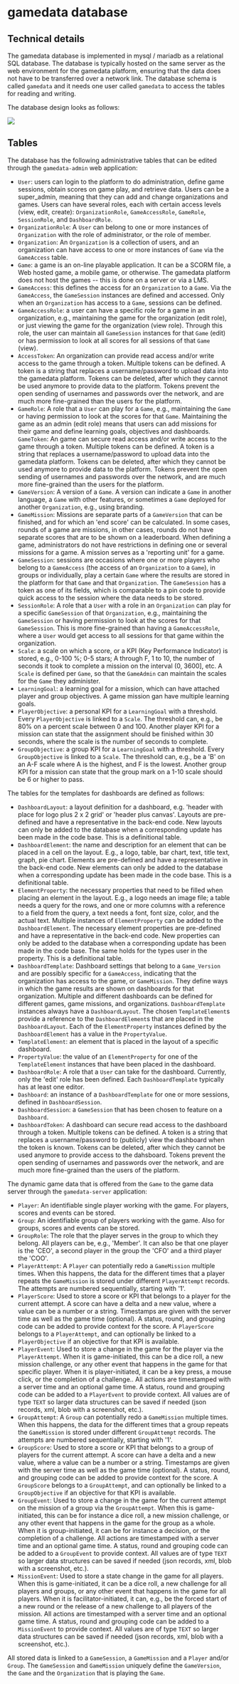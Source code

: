 # gamedata database

## Technical details

The gamedata database is implemented in mysql / mariadb as a relational SQL database. The database is typically hosted on the same server as the web environment for the gamedata platform, ensuring that the data does not have to be transferred over a network link. The database schema is called `gamedata` and it needs one user called `gamedata` to access the tables for reading and writing.

The database design looks as follows:

![](20241222_Gamedata.png)


## Tables

The database has the following administrative tables that can be edited through the `gamedata-admin` web application:

* `User`: users can login to the platform to do administration, define game sessions, obtain scores on game play, and retrieve data. Users can be a super_admin, meaning that they can add and change organizations and games. Users can have several roles, each with certain access levels (view, edit, create): `OrganizationRole`, `GameAccessRole`, `GameRole`, `SessionRole`, and `DashboardRole`. 
* `OrganizationRole`: A `User` can belong to one or more instances of `Organization` with the role of administrator, or the role of member.
* `Organization`: An `Organization` is a collection  of users, and an organization can have access to one or more instances of `Game` via the `GameAccess` table.
* `Game`: a game is an on-line playable application. It can be a SCORM file, a Web hosted game, a mobile game, or otherwise. The gamedata platform does not host the games -- this is done on a server or via a LMS.
* `GameAccess`: this defines the access for an `Organization` to a `Game`. Via the `GameAccess`, the `GameSession` instances are defined and accessed. Only when an `Organization` has access to a `Game`, sessions can be defined.
* `GameAccessRole`: a user can have a specific role for a game in an organization, e.g., maintaining the game for the organization (edit role), or just viewing the game for the organization (view role). Through this role, the user can maintain all `GameSession` instances for that `Game` (edit) or has permission to look at all scores for all sessions of that `Game` (view).
* `AccessToken`: An organization can provide read access and/or write access to the game through a token. Multiple tokens can be defined. A token is a string that replaces a username/password to upload data into the gamedata platform. Tokens can be deleted, after which they cannot be used anymore to provide data to the platform. Tokens prevent the open sending of usernames and passwords over the network, and are much more fine-grained than the users for the platform.
* `GameRole`: A role that a `User` can play for a `Game`, e.g., maintaining the `Game` or having permission to look at the scores for that `Game`. Maintaining the game as an admin (edit role) means that users can add missions for their game and define learning goals, objectives and dashboards.
`GameToken`: An game can secure read access and/or write access to the game through a token. Multiple tokens can be defined. A token is a string that replaces a username/password to upload data into the gamedata platform. Tokens can be deleted, after which they cannot be used anymore to provide data to the platform. Tokens prevent the open sending of usernames and passwords over the network, and are much more fine-grained than the users for the platform.
* `GameVersion`: A version of a `Game`. A version can indicate a `Game` in another language, a `Game` with other features, or sometimes a `Game` deployed for another `Organization`, e.g., using branding.
* `GameMission`: Missions are separate parts of a `GameVersion` that can be finished, and for which an 'end score' can be calculated. In some cases, rounds of a game are missions, in other cases, rounds do not have separate scores that are to be shown on a leaderboard. When defining a game, administrators do not have restrictions in defining one or several missions for a game. A mission serves as a 'reporting unit' for a game.
* `GameSession`: sessions are occasions where one or more players who belong to a `GameAccess` (the access of an `Organization` to a `Game`), in groups or individually, play a certain `Game` where the results are stored in the platform for that `Game` and that `Organization`. The `GameSession` has a token as one of its fields, which is comparable to a pin code to provide quick access to the session where the data needs to be stored. 
* `SessionRole`: A role that a `User` with a role in an `Organization` can play for a specific `GameSession` of that `Organization`, e.g., maintaining the `GameSession` or having permission to look at the scores for that `GameSession`. This is more fine-grained than having a `GameAccessRole`, where a `User` would get access to all sessions for that game within the organization.
* `Scale`: a scale on which a score, or a KPI (Key Performance Indicator) is stored, e.g., 0-100 %; 0-5 stars; A through F, 1 to 10, the number of seconds it took to complete a mission on the interval (0, 3600], etc. A `Scale` is defined per `Game`, so that the `GameAdmin` can maintain the scales for the `Game` they administer.
* `LearningGoal`: a learning goal for a mission, which can have attached player and group objectives. A game mission gan have multiple learning goals.
* `PlayerObjective`: a personal KPI for a `LearningGoal` with a threshold. Every `PlayerObjective` is linked to a `Scale`. The threshold can, e.g., be 80% on a percent scale between 0 and 100. Another player KPI for a mission can state that the assignment should be finished within 30 seconds, where the scale is the number of seconds to complete.
* `GroupObjective`: a group KPI for a `LearningGoal` with a threshold. Every `GroupObjective` is linked to a `Scale`. The threshold can, e.g., be a 'B' on an A-F scale where A is the highest, and F is the lowest. Another group KPI for a mission can state that the group mark on a 1-10 scale should be 6 or higher to pass.

The tables for the templates for dashboards are defined as follows:

* `DashboardLayout`: a layout definition for a dashboard, e.g. 'header with place for logo plus 2 x 2 grid' or 'header plus canvas'. Layouts are pre-defined and have a representative in the back-end code. New layouts can only be added to the database when a corresponding update has been made in the code base. This is a definitional table.
* `DashboardElement`: the name and description for an element that can be placed in a cell on the layout. E.g., a logo, table, bar chart, text, title text, graph, pie chart. Elements are pre-defined and have a representative in the back-end code. New elements can only be added to the database when a corresponding update has been made in the code base. This is a definitional table.
* `ElementProperty`: the necessary properties that need to be filled when placing an element in the layout. E.g., a logo needs an image file; a table needs a query for the rows, and one or more columns with a reference to a field from the query, a text needs a font, font size, color, and the actual text. Multiple instances of `ElementProperty` can be added to the `DashboardElement`. The necessary element properties are pre-defined and have a representative in the back-end code. New properties can only be added to the database when a corresponding update has been made in the code base. The same holds for the types user in the property. This is a definitional table.
* `DashboardTemplate`: Dashboard settings that belong to a `Game_Version` and are possibly specific for a `GameAccess`, indicating that the organization has access to the game, or `GameMission`. They define ways in which the game results are shown on dashboards for that organization. Multiple and different dashboards can be defined for different games, game missions, and organizations. `DashboardTemplate` instances always have a `DashboardLayout`. The chosen `TemplateElement`s provide a reference to the `DashboardElement`s that are placed in the `DashboardLayout`. Each of the `ElementProperty` instances defined by the `DashboardElement` has a value in the `PropertyValue`.
* `TemplateElement`: an element that is placed in the layout of a specific dashboard.
* `PropertyValue`: the value of an `ElementProperty` for one of the `TemplateElement` instances that have been placed in the dashboard.
* `DashboardRole`: A role that a `User` can take for the dashboard. Currently, only the 'edit' role has been defined. Each `DashboardTemplate` typically has at least one editor.
* `Dashboard`: an instance of a `DashboardTemplate` for one or more sessions, defined in `DashboardSession`.
* `DashboardSession`: a `GameSession` that has been chosen to feature on a `Dashboard`.
* `DashboardToken`: A dashboard can secure read access to the dashboard through a token. Multiple tokens can be defined. A token is a string that replaces a username/password to (publicly) view the dashboard when the token is known. Tokens can be deleted, after which they cannot be used anymore to provide access to the dahsboard. Tokens prevent the open sending of usernames and passwords over the network, and are much more fine-grained than the users of the platform.

The dynamic game data that is offered from the `Game` to the game data server through the `gamedata-server` application:

* `Player`: An identifiable single player working with the game. For players, scores and events can be stored.
* `Group`: An identifiable group of players working with the game. Also for groups, scores and events can be stored.
* `GroupRole`: The role that the player serves in the group to which they belong. All players can be, e.g., 'Member'. It can also be that one player is the 'CEO', a second player in the group the 'CFO' and a third player the 'COO'. 
* `PlayerAttempt`: A `Player` can potentially redo a `GameMission` multiple times. When this happens, the data for the different times that a player repeats the `GameMission` is stored under different `PlayerAttempt` records. The attempts are numbered sequentially, starting with '1'.
* `PlayerScore`: Used to store a score or KPI that belongs to a player for the current attempt. A score can have a delta and a new value, where a value can be a number or a string. Timestamps are given with the server time as well as the game time (optional). A status, round, and grouping code can be added to provide context for the score. A `PlayerScore` belongs to a `PlayerAttempt`, and can optionally be linked to a `PlayerObjective` if an objective for that KPI is available.
* `PlayerEvent`: Used to store a change in the game for the player via the `PlayerAttempt`. When it is game-initiated, this can be a dice roll, a new mission challenge, or any other event that happens in the game for that specific player. When it is player-initiated, it can be a key press, a mouse click, or the completion of a challenge.. All actions are timestamped with a server time and an optional game time. A status, round and grouping code can be added to a `PlayerEvent` to provide context. All values are of type `TEXT` so larger data structures can be saved if needed (json records, xml, blob with a screenshot, etc.). 
* `GroupAttempt`: A `Group` can potentially redo a `GameMission` multiple times. When this happens, the data for the different times that a group repeats the `GameMission` is stored under different `GroupAttempt` records. The attempts are numbered sequentially, starting with '1'.
* `GroupScore`: Used to store a score or KPI that belongs to a group of players for the current attempt. A score can have a delta and a new value, where a value can be a number or a string. Timestamps are given with the server time as well as the game time (optional). A status, round, and grouping code can be added to provide context for the score. A `GroupScore` belongs to a `GroupAttempt`, and can optionally be linked to a `GroupObjective` if an objective for that KPI is available.
* `GroupEvent`: Used to store a change in the game for the current attempt on the mission of a group via the `GroupAttempt`. When this is game-initiated, this can be for instance a dice roll, a new mission challenge, or any other event that happens in the game for the group as a whole. When it is group-initiated, it can be for instance a decision, or the completion of a challenge. All actions are timestamped with a server time and an optional game time. A status, round and grouping code can be added to a `GroupEvent` to provide context. All values are of type `TEXT` so larger data structures can be saved if needed (json records, xml, blob with a screenshot, etc.). 
* `MissionEvent`: Used to store a state change in the game for all players. When this is game-initiated, it can be a dice roll, a new challenge for all players and groups, or any other event that happens in the game for all players. When it is facilitator-initiated, it can, e.g., be the forced start of a new round or the release of a new challenge to all players of the mission. All actions are timestamped with a server time and an optional game time. A status, round and grouping code can be added to a `MissionEvent` to provide context. All values are of type `TEXT` so larger data structures can be saved if needed (json records, xml, blob with a screenshot, etc.). 


All stored data is linked to a `GameSession`, a `GameMission` and a `Player` and/or `Group`. The `GameSession` and `GameMission` uniquely define the `GameVersion`, the `Game` and the `Organization` that is playing the `Game`. 

